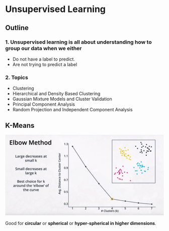 # Unsupervised Learning
## Outline
### 1. Unsupervised learning is all about understanding how to group our data when we either
* Do not have a label to predict.
* Are not trying to predict a label
### 2. Topics
* Clustering
* Hierarchical and Density Based Clustering
* Gaussian Mixture Models and Cluster Validation
* Principal Component Analysis
*  Random Projection and Independent Component Analysis

## K-Means
![](./img/USL/1.png)

Good for **circular** or **spherical** or **hyper-spherical in higher dimensions**.

##
